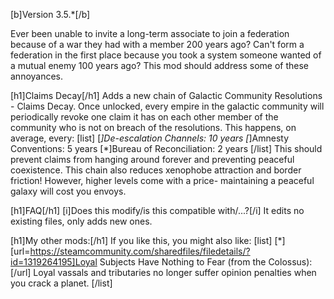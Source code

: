 [b]Version 3.5.*[/b]

Ever been unable to invite a long-term associate to join a federation because of a war they had with a member 200 years ago? Can't form a federation in the first place because you took a system someone wanted of a mutual enemy 100 years ago? This mod should address some of these annoyances.

[h1]Claims Decay[/h1]
Adds a new chain of Galactic Community Resolutions - Claims Decay. Once unlocked, every empire in the galactic community will periodically revoke one claim it has on each other member of the community who is not on breach of the resolutions. This happens, on average, every:
[list]
[*]De-escalation Channels: 10 years
[*]Amnesty Conventions: 5 years
[*]Bureau of Reconciliation: 2 years
[/list]
This should prevent claims from hanging around forever and preventing peaceful coexistence. This chain also reduces xenophobe attraction and border friction! However, higher levels come with a price- maintaining a peaceful galaxy will cost you envoys.

[h1]FAQ[/h1]
[i]Does this modify/is this compatible with/...?[/i]
It edits no existing files, only adds new ones.

[h1]My other mods:[/h1]
If you like this, you might also like:
[list]
	[*][url=https://steamcommunity.com/sharedfiles/filedetails/?id=1319264195]Loyal Subjects Have Nothing to Fear (from the Colossus):[/url] Loyal vassals and tributaries no longer suffer opinion penalties when you crack a planet.
[/list]